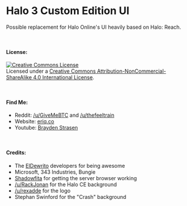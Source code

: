 # Halo 3 Custom Edition UI

Possible replacement for Halo Online's UI heavily based on Halo: Reach. 

&nbsp;

#### License:
<a rel="license" href="http://creativecommons.org/licenses/by-nc-sa/4.0/"><img alt="Creative Commons License" style="border-width:0" src="https://i.creativecommons.org/l/by-nc-sa/4.0/88x31.png" /></a><br/>Licensed under a <a rel="license" href="http://creativecommons.org/licenses/by-nc-sa/4.0/">Creative Commons Attribution-NonCommercial-ShareAlike 4.0 International License</a>.

&nbsp;

#### Find Me:

* Reddit:  <a href="http://reddit.com/user/GiveMeBTC">/u/GiveMeBTC</a> and <a href="http://reddit.com/user/thefeeltrain">/u/thefeeltrain</a>
* Website:  <a href="http://eriq.co">eriq.co</a>
* Youtube: <a href="https://www.youtube.com/channel/UCKtnHACO0eB0cIlK9FlQZ5w">Brayden Strasen</a>

&nbsp;

#### Credits:
* The <a href="https://github.com/FishPhd/DewritoLauncher">ElDewrito</a> developers for being awesome
* Microsoft, 343 Industries, Bungie
* <a href="http://reddit.com/user/Shadowfita">Shadowfita</a> for getting the server browser working
* <a href="http://reddit.com/user/RackJonan">/u/RackJonan</a> for the Halo CE background
* <a href="http://reddit.com/user/rexadde">/u/rexadde</a> for the logo
* Stephan Swinford for the "Crash" background
